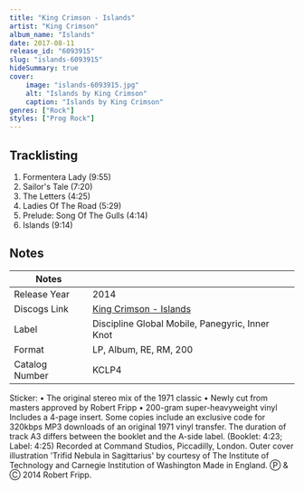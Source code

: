 ```yaml
---
title: "King Crimson - Islands"
artist: "King Crimson"
album_name: "Islands"
date: 2017-08-11
release_id: "6093915"
slug: "islands-6093915"
hideSummary: true
cover:
    image: "islands-6093915.jpg"
    alt: "Islands by King Crimson"
    caption: "Islands by King Crimson"
genres: ["Rock"]
styles: ["Prog Rock"]
---
```


## Tracklisting
1. Formentera Lady (9:55)
2. Sailor's Tale (7:20)
3. The Letters (4:25)
4. Ladies Of The Road (5:29)
5. Prelude: Song Of The Gulls (4:14)
6. Islands (9:14)



## Notes

| Notes          |             |
| ---------------| ----------- |
| Release Year   | 2014 |
| Discogs Link   | [King Crimson - Islands](https://www.discogs.com/release/6093915-King-Crimson-Islands) |
| Label          | Discipline Global Mobile, Panegyric, Inner Knot |
| Format         | LP, Album, RE, RM, 200 |
| Catalog Number | KCLP4 |

Sticker: • The original stereo mix of the 1971 classic • Newly cut from masters approved by Robert Fripp • 200-gram super-heavyweight vinyl  Includes a 4-page insert. Some copies include an exclusive code for 320kbps MP3 downloads of an original 1971 vinyl transfer. The duration of track A3 differs between the booklet and the A-side label. (Booklet: 4:23; Label: 4:25)  Recorded at Command Studios, Piccadilly, London.  Outer cover illustration 'Trifid Nebula in Sagittarius' by courtesy of The Institute of Technology and Carnegie Institution of Washington  Made in England. Ⓟ & Ⓒ 2014 Robert Fripp.

